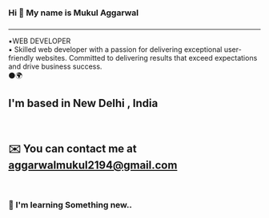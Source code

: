 ### Hi 👋 My name is Mukul Aggarwal 
###   
<hr>
▪️WEB DEVELOPER   
<br>  
▪️ Skilled web developer with a passion for delivering exceptional user-friendly websites. Committed to delivering results that exceed expectations and drive business success.
<br>          
⚫🌍<h2> I'm based in New Delhi , India</h2>    
<br>
<h2>✉️  You can contact me at <a href="aggarwalmukul2194@gmail.com">aggarwalmukul2194@gmail.com</a></h2>
<br> 
<h3>🧠  I'm learning Something new..</h3>
<!--
 
**MukulAggarwal21/MukulAggarwal21* is a ✨ _specIal_ \✨ epository because its `README.md` (this file) appears on your GitHub profile.

Here are some ideas to get you sTarted
- 🔭 I’m currently working on ...
- 🌱 I’m currently learning ...
- 👯 I.m looking to collaborate on ...]
- 🤔 I’m looking for help with ... 
- 💬 Ask me about ...  
- 📫 How to reach me: ...
- 😄 Pronouns: ...
- ⚡ Fun fact: ...
-->
